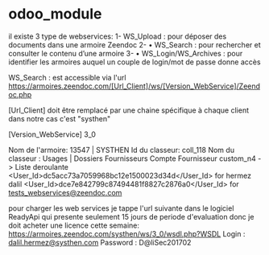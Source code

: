 # odoo_module
il existe 3 type de webservices:
 1- WS_Upload : pour déposer des documents dans une armoire Zeendoc
 2- • WS_Search : pour rechercher et consulter le contenu d’une armoire
 3- • WS_Login/WS_Archives : pour identifier les armoires auquel un couple de login/mot de passe donne accès

WS_Search : est accessible via l'url
https://armoires.zeendoc.com/[Url_Client]/ws/[Version_WebService]/Zeendoc.php

[Url_Client] doit être remplacé par une chaine spécifique à chaque client dans notre cas c'est "systhen"

[Version_WebService] 3_0




Nom de l'armoire: 13547 | SYSTHEN
Id du classeur: coll_118
Nom du classeur : Usages | Dossiers Fournisseurs
Compte Fournisseur custom_n4 -> Liste deroulante
<User_Id>dc5acc73a7059968bc12e1500023d34d</User_Id> for hermez dalil
<User_Id>dce7e842799c87494481f8827c2876a0</User_Id> for tests_webservices@zeendoc.com

pour charger les web services je tappe l'url suivante dans le logiciel ReadyApi qui presente seulement 15 jours de periode d'evaluation donc je doit acheter une licence cette semaine:
https://armoires.zeendoc.com/systhen/ws/3_0/wsdl.php?WSDL
Login : dalil.hermez@systhen.com
Password : D@liSec201702